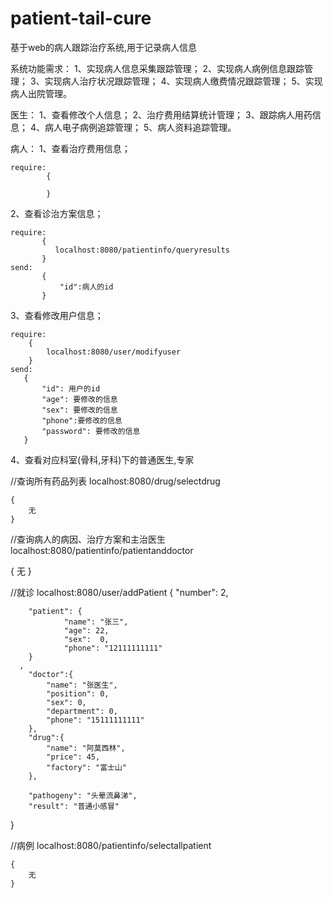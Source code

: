 # patient-tail-cure
基于web的病人跟踪治疗系统,用于记录病人信息




系统功能需求：
1、实现病人信息采集跟踪管理；
2、实现病人病例信息跟踪管理；
3、实现病人治疗状况跟踪管理；
4、实现病人缴费情况跟踪管理；
5、实现病人出院管理。


医生：
1、查看修改个人信息；
2、治疗费用结算统计管理；
3、跟踪病人用药信息；
4、病人电子病例追踪管理；
5、病人资料追踪管理。


病人：
1、查看治疗费用信息；

    require:
            {
                
            }

2、查看诊治方案信息；

    require:
           {
              localhost:8080/patientinfo/queryresults
           }
    send:
           {
               "id":病人的id
           }
3、查看修改用户信息；
    
    require:
        {
            localhost:8080/user/modifyuser
        }
    send:
       {
           "id": 用户的id  
           "age": 要修改的信息
           "sex": 要修改的信息
           "phone":要修改的信息
           "password": 要修改的信息
       }
4、查看对应科室(骨科,牙科)下的普通医生,专家

    





//查询所有药品列表
localhost:8080/drug/selectdrug

    {
        无
    }
  
//查询病人的病因、治疗方案和主治医生    
localhost:8080/patientinfo/patientanddoctor

{
    无
}

//就诊
localhost:8080/user/addPatient
{
     "number": 2,
    
        "patient": {
        		"name": "张三",
        		"age": 22,
        		"sex":	0,
        		"phone": "12111111111"
        }
      ,
        "doctor":{
        	"name": "张医生",
        	"position": 0,
        	"sex": 0,
        	"department": 0,
        	"phone": "15111111111"
        },
        "drug":{
        	"name": "阿莫西林",
        	"price": 45,
        	"factory": "富士山"
        },
    
        "pathogeny": "头晕流鼻涕",
        "result": "普通小感冒"
}

//病例
localhost:8080/patientinfo/selectallpatient

    {
        无
    }
